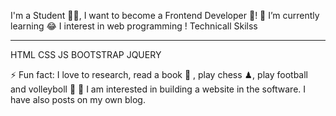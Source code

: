 I'm a Student 👨‍🎓, 
I want to become a Frontend Developer 🚀!
🌱 I’m currently learning 😂
I interest in web programming !
Technicall Skilss 
<hr>
HTML 
CSS 
JS
BOOTSTRAP
JQUERY

⚡ Fun fact: I love to research, read a book 📖 , play chess ♟, play football and volleyboll 🏐
🔖 I am interested in building a website in the software. I have also posts on my own blog.
